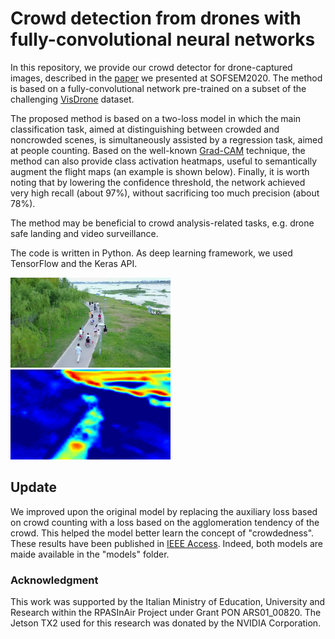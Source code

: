# Crowd detection from drones with fully-convolutional neural networks

In this repository, we provide our crowd detector for drone-captured images, described in the [paper](https://link.springer.com/chapter/10.1007/978-3-030-38919-2_25) we presented at SOFSEM2020. The method is based on a fully-convolutional network pre-trained on a subset of the challenging [VisDrone](https://github.com/VisDrone) dataset.

The proposed method is based on a two-loss model in which the main classification task, aimed at distinguishing between crowded and noncrowded scenes, is simultaneously assisted by a regression task, aimed at people counting. Based on the well-known [Grad-CAM](https://arxiv.org/abs/1610.02391) technique, the method can also provide class activation heatmaps, useful to semantically augment the flight maps (an example is shown below). Finally, it is worth noting that by lowering the confidence threshold, the network achieved very high recall (about 97%), without sacrificing too much precision (about 78%).

The method may be beneficial to crowd analysis-related tasks, e.g. drone safe landing and video surveillance.

The code is written in Python. As deep learning framework, we used TensorFlow and the Keras API.

<img src="images/image.jpg" width="256" height="auto"/> <img src="heatmaps/heatmap.jpg" width="256" height="auto"/>

## Update

We improved upon the original model by replacing the auxiliary loss based on crowd counting with a loss based on the agglomeration tendency of the crowd. This helped the model better learn the concept of "crowdedness". These results have been published in [IEEE Access](https://ieeexplore.ieee.org/document/9052702). Indeed, both models are maide available in the "models" folder.

### Acknowledgment

This work was supported by the Italian Ministry of Education, University and Research within the RPASInAir Project under Grant PON ARS01_00820. The Jetson TX2 used for this research was donated by the NVIDIA Corporation.
